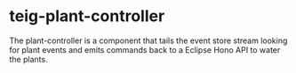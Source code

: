 # teig-plant-controller

The plant-controller is a component that tails the event store stream looking for plant events and
emits commands back to a Eclipse Hono API to water the plants.
